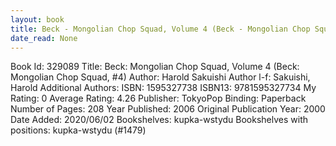 ```yaml
---
layout: book
title: Beck - Mongolian Chop Squad, Volume 4 (Beck - Mongolian Chop Squad,  no. 4)
date_read: None
---
```


Book Id: 329089
Title: Beck: Mongolian Chop Squad, Volume 4 (Beck: Mongolian Chop Squad, #4)
Author: Harold Sakuishi
Author l-f: Sakuishi, Harold
Additional Authors: 
ISBN: 1595327738
ISBN13: 9781595327734
My Rating: 0
Average Rating: 4.26
Publisher: TokyoPop
Binding: Paperback
Number of Pages: 208
Year Published: 2006
Original Publication Year: 2000
Date Added: 2020/06/02
Bookshelves: kupka-wstydu
Bookshelves with positions: kupka-wstydu (#1479)

